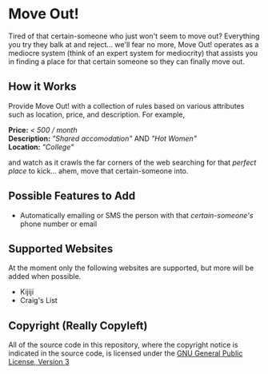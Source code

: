 Move Out!
===========

Tired of that certain-someone who just won't seem to move out? Everything you try they balk at and
reject... we'll fear no more, Move Out! operates as a mediocre system (think of an expert system for
mediocrity) that assists you in finding a place for that certain someone so they can finally move out.


How it Works
--------------

Provide Move Out! with a collection of rules based on various attributes such as location, price, and
description. For example,  

**Price:** *< 500 / month*  
**Description:** *"Shared accomodation"* AND *"Hot Women"*  
**Location:** *"College"*  

and watch as it crawls the far corners of the web searching for that *perfect place*
to kick... ahem, move that certain-someone into.


Possible Features to Add
--------------------------

* Automatically emailing or SMS the person with that *certain-someone's* phone number or email


Supported Websites
--------------------

At the moment only the following websites are supported, but more will be added when possible.

* Kijiji
* Craig's List


Copyright (Really Copyleft)
---------------------------

All of the source code in this repository, where the copyright notice is indicated in the source
code, is licensed under the [GNU General Public License, Version 3](http://www.gnu.org/licenses/gpl.html)
